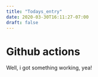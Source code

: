 ```yaml
---
title: "Todays_entry"
date: 2020-03-30T16:11:27-07:00
draft: false
---
```


# Github actions

Well, i got something working, yea!


